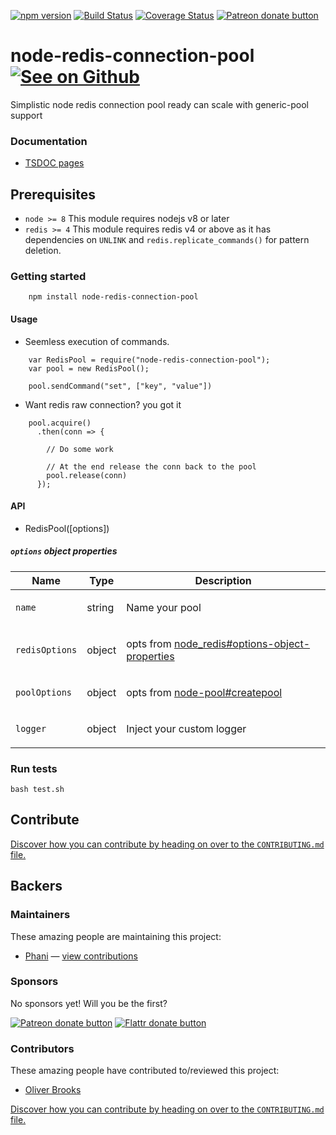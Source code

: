 [![npm version](https://badge.fury.io/js/node-redis-connection-pool.svg)](https://badge.fury.io/js/node-redis-connection-pool)
[![Build Status](https://travis-ci.org/pasupulaphani/node-redis-connection-pool.svg?branch=master)](https://travis-ci.org/pasupulaphani/node-redis-connection-pool)
[![Coverage Status](https://coveralls.io/repos/github/pasupulaphani/node-redis-connection-pool/badge.svg?branch=master)](https://coveralls.io/github/pasupulaphani/node-redis-connection-pool?branch=master)
[![Patreon donate button](https://img.shields.io/badge/patreon-donate-yellow.svg)](http://patreon.com/phaninder 'Donate to this project using Patreon')

# node-redis-connection-pool [![See on Github](https://github.com/themes/tactile/images/octocat-icon.png)](https://github.com/pasupulaphani/node-redis-connection-pool)

Simplistic node redis connection pool ready can scale with generic-pool support

### Documentation

- [TSDOC pages](https://pasupulaphani.github.io/node-redis-connection-pool/index.html)

## Prerequisites

- `node >= 8` This module requires nodejs v8 or later
- `redis >= 4` This module requires redis v4 or above as it has dependencies on `UNLINK` and `redis.replicate_commands()` for pattern deletion.

### Getting started

```
    npm install node-redis-connection-pool
```

#### Usage

- Seemless execution of commands.

```
    var RedisPool = require("node-redis-connection-pool");
    var pool = new RedisPool();

    pool.sendCommand("set", ["key", "value"])
```

- Want redis raw connection? you got it

```
    pool.acquire()
      .then(conn => {

        // Do some work

        // At the end release the conn back to the pool
        pool.release(conn)
      });
```

#### API

- RedisPool([options])

##### `options` object properties

<table class="params">
  <thead>
    <tr>
      <th>Name</th>
      <th>Type</th>
      <th class="last">Description</th>
    </tr>
  </thead>
  <tbody>
    <tr>
      <td class="name"><code>name</code></td>
      <td class="type">
        <span class="param-type">string</span>
      </td>
      <td class="description last">
        <p>Name your pool</p>
      </td>
    </tr>
    <tr>
      <td class="name"><code>redisOptions</code></td>
      <td class="type">
        <span class="param-type">object</span>
      </td>
      <td class="description last">
        <p>opts from <a href="https://github.com/NodeRedis/node_redis#options-object-properties">node_redis#options-object-properties</a></p>
      </td>
    </tr>
    <tr>
      <td class="name"><code>poolOptions</code></td>
      <td class="type">
        <span class="param-type">object</span>
      </td>
      <td class="description last">
        <p>opts from <a href="https://github.com/coopernurse/node-pool#createpool">node-pool#createpool</a></p>
      </td>
    </tr>
    <tr>
      <td class="name"><code>logger</code></td>
      <td class="type">
        <span class="param-type">object</span>
      </td>
      <td class="description last">
        <p>Inject your custom logger</p>
      </td>
    </tr>
  </tbody>
</table>

### Run tests

    bash test.sh

## Contribute

[Discover how you can contribute by heading on over to the `CONTRIBUTING.md` file.](https://github.com/pasupulaphani/node-redis-connection-pool/blob/master/CONTRIBUTING.md)

## Backers

### Maintainers

These amazing people are maintaining this project:

- [Phani](https://github.com/pasupulaphani) — [view contributions](https://github.com/pasupulaphani/node-redis-connection-pool/commits?author=pasupulaphani)

### Sponsors

No sponsors yet! Will you be the first?

[![Patreon donate button](https://img.shields.io/badge/patreon-donate-yellow.svg)](http://patreon.com/phaninder 'Donate to this project using Patreon')
[![Flattr donate button](https://img.shields.io/badge/flattr-donate-yellow.svg)](https://flattr.com/profile/pasupulaphani 'Donate to this project using Flattr')

<!-- [![PayPal donate button](https://img.shields.io/badge/paypal-donate-yellow.svg)](https://phaninder.com/paypal "Donate to this project using Paypal") -->
<!-- [![Bitcoin donate button](https://img.shields.io/badge/bitcoin-donate-yellow.svg)](https://phaninder.com/bitcoin "Donate once-off to this project using Bitcoin") -->
<!-- [![Wishlist browse button](https://img.shields.io/badge/wishlist-donate-yellow.svg)](https://phaninder.com/wishlist "Buy an item on our wishlist for us") -->

### Contributors

These amazing people have contributed to/reviewed this project:

- [Oliver Brooks](https://github.com/oliverbrooks)

[Discover how you can contribute by heading on over to the `CONTRIBUTING.md` file.](https://github.com/pasupulaphani/node-redis-connection-pool/blob/master/CONTRIBUTING.md)

